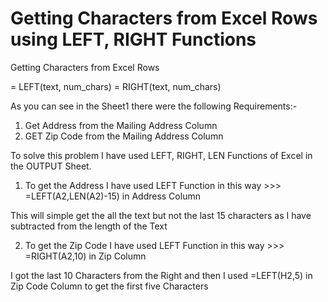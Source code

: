 # Getting Characters from Excel Rows using LEFT, RIGHT Functions
Getting Characters from Excel Rows

= LEFT(text, num_chars)
= RIGHT(text, num_chars)

As you can see in the Sheet1 there were the following Requirements:-

1) Get Address from the Mailing Address Column
2) GET Zip Code from the Mailing Address Column

To solve this problem I have used LEFT, RIGHT, LEN Functions of Excel in the OUTPUT Sheet.

1) To get the Address I have used LEFT Function in this way >>> =LEFT(A2,LEN(A2)-15) in Address Column

This will simple get the all the text but not the last 15 characters as I have subtracted from the length of the Text

2) To get the Zip Code I have used LEFT Function in this way >>> =RIGHT(A2,10) in Zip Column

I got the last 10 Characters from the Right and then I used =LEFT(H2,5) in Zip Code Column to get the first five Characters

